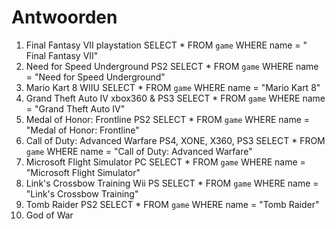 # Antwoorden

1. Final Fantasy VII  playstation
   SELECT * FROM `game` WHERE name = " Final Fantasy VII"
2. Need for Speed Underground PS2
   SELECT * FROM `game` WHERE name = "Need for Speed Underground"
3. Mario Kart 8 WIIU
   SELECT * FROM `game` WHERE name = "Mario Kart 8"
4. Grand Theft Auto IV xbox360 & PS3
   SELECT * FROM `game` WHERE name = "Grand Theft Auto IV"
5. Medal of Honor: Frontline PS2
   SELECT * FROM `game` WHERE name = "Medal of Honor: Frontline"
6. Call of Duty: Advanced Warfare   PS4, XONE, X360, PS3
   SELECT * FROM `game` WHERE name = "Call of Duty: Advanced Warfare"
7. Microsoft Flight Simulator  PC
   SELECT * FROM `game` WHERE name =  "Microsoft Flight Simulator"
8. Link's Crossbow Training Wii   PS
   SELECT * FROM `game` WHERE name = "Link's Crossbow Training"
9.  Tomb Raider     PS2
    SELECT * FROM `game` WHERE name = "Tomb Raider"
10. God of War